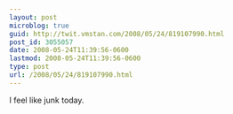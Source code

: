 ```yaml
---
layout: post
microblog: true
guid: http://twit.vmstan.com/2008/05/24/819107990.html
post_id: 3055057
date: 2008-05-24T11:39:56-0600
lastmod: 2008-05-24T11:39:56-0600
type: post
url: /2008/05/24/819107990.html
---
```

I feel like junk today.
